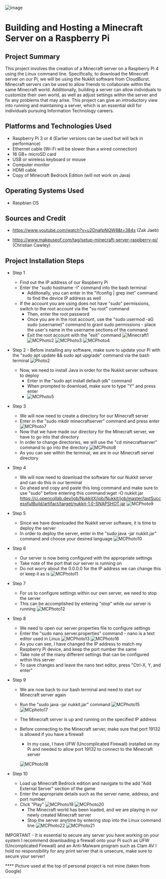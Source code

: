 

![image](https://github.com/chriskhawaja/MinecraftServer/assets/153021794/aca1f23a-907f-41f5-82c4-710fe3daceb2)





<h1>Building and Hosting a Minecraft Server on a Raspberry Pi</h1>

<h2>Project Summary</h2>
This project involves the creation of a Minecraft server on a Raspberry Pi 4 using the Linux command line. Specifically, to download the Minecraft server on our Pi, we will be using the Nukkit software from CloudBurst. Minecraft servers can be used to allow friends to collaborate within the same Minecraft world. Additionally, building a server can allow individuals to customize their own world, as well as adjust settings within the server and fix any problems that may arise. This project can give an introductory view into running and maintaining a server, which is an essential skill for individuals pursuing Information Technology careers. 
<h2>Platforms and Technologies Used</h2>

- Raspberry Pi 3 or 4 (Earlier versions can be used but will lack in performance)
- Ethernet cable (Wi-Fi will be slower than a wired connection)
- 16 GB+ microSD card
- USB or wireless keyboard or mouse 
- Computer monitor 
- HDMI cable 
- Copy of Minecraft Bedrock Edition (will not work on Java)


<h2>Operating Systems Used </h2>

- Raspbian OS


<h2>Sources and Credit </h2>


- https://www.youtube.com/watch?v=u2DnafpNQW8&t=384s (Zak Jaeb)


- https://www.makeuseof.com/tag/setup-minecraft-server-raspberry-pi/ (Christian Cawley)

<h2>Project Installation Steps</h2>

- Step 1
  - Find out the IP address of our Raspberry Pi
  - Enter the "sudo hostname -I" command into the bash terminal
    - Additonally, you can enter in the "ifconfig | grep inet" command to find the device IP address as well
  - If the account you are using does not have "sudo" permissions, switch to the root account via the "su root" command
    - Then, enter the root password
    - Once you are in the root account, use the "sudo usermod -aG sudo (username)" command to grant sudo permissions - place the user's name in the username sections of the command
    - Exit the root account with the "exit" command
![Minecraft1](https://github.com/chriskhawaja/MinecraftServer/assets/153021794/99bc462b-356a-4d4c-8f5c-1c8f46476f02)
![MCPhoto2](https://github.com/chriskhawaja/MinecraftServer/assets/153021794/85fec711-29ca-4bff-ad0c-ca1097432614)
![MCPhoto3](https://github.com/chriskhawaja/MinecraftServer/assets/153021794/9e126593-9cd9-4a1c-98a1-d09790a5e6db)
![MCPhoto4](https://github.com/chriskhawaja/MinecraftServer/assets/153021794/ba852fd5-37d1-4e2d-b5be-5e97aac47ba8)


- Step 2  - Before installing any software, make sure to update your Pi with the "sudo apt update && sudo apt upgrade" command via the bash terminal
  ![Photo2](https://github.com/chriskhawaja/MinecraftServer/assets/153021794/9a843670-1f5a-4222-a337-7d168963f6a0)
  - Now, we need to install Java in order for the Nukkit server software to deploy 
    - Enter in the "sudo apt install default-jdk" command
    - When prompted to download, make sure to type "Y" and press enter 
    - ![MCPhoto5](https://github.com/chriskhawaja/MinecraftServer/assets/153021794/dce5de74-1e9d-4f78-b5bf-f72e9d933501)


- Step 3
  - We will now need to create a directory for our Minecraft server
  - Enter in the "sudo mkdir minecraftserver" command and press enter 
![MCPhoto7](https://github.com/chriskhawaja/MinecraftServer/assets/153021794/64c745e1-3fe5-474e-a18e-04f434f87003)
  - Now that we have made our directory for the Minecraft server, we have to go into that directory
  - In order to change directories, we will use the "cd minecraftserver" command to go into the directory 
  ![MCPhoto8](https://github.com/chriskhawaja/MinecraftServer/assets/153021794/1b467b68-142b-4504-8f89-4c9946748de3)
  - As you can see within the terminal, we are in our Minecraft server directory 


- Step 4
  - We will now need to download the software for our Nukkit server and can do this in our terminal
  - Go ahead and copy and paste this long command and make sure to use "sudo" before entering this command:wget -O nukkit.jar https://ci.opencollab.dev/job/NukkitX/job/Nukkit/job/master/lastSuccessfulBuild/artifact/target/nukkit-1.0-SNAPSHOT.jar
 ![MCPhoto9](https://github.com/chriskhawaja/MinecraftServer/assets/153021794/6a8406f9-02f8-4e78-bca9-ec8b9a348f42)




- Step 5
  - Since we have downloaded the Nukkit server software, it is time to deploy the server
  - In order to deploy the server, enter in the "sudo java -jar nukkit.jar" command and choose your desired language
![MCPhoto10](https://github.com/chriskhawaja/MinecraftServer/assets/153021794/f6306b26-9ff6-4a37-b42b-7b8408b96fb2)


- Step 6
  - Our server is now being configured with the appropriate settings
  - Take note of the port that our server is running on
  - Do not worry about the 0.0.0.0 for the IP address we can change this or keep it as is
  ![MCPhoto11](https://github.com/chriskhawaja/MinecraftServer/assets/153021794/4b8c7f2b-5d31-459a-8e45-306f773efbe1)


- Step 7
  - For us to configure settings within our own server, we need to stop the server
  - This can be accomplished by entering "stop" while our server is running 
 ![MCPhoto12](https://github.com/chriskhawaja/MinecraftServer/assets/153021794/8f4e8af7-7dfd-495c-821e-279f8d819797)


- Step 8
  - We need to open our server properties file to configure settings
  - Enter the "sudo nano server.properties" command - nano is a text editor used in Linux
   ![MCPhoto13](https://github.com/chriskhawaja/MinecraftServer/assets/153021794/db9505ca-1414-447c-8613-b474b2cbc467)
   ![MCPhoto16](https://github.com/chriskhawaja/MinecraftServer/assets/153021794/81cc33ce-f151-4297-8954-d5e7e4118fad)
  - As you can see, I have changed the IP address to match my Raspberry Pi device, and keep the port number the same
  - Take note of the many different settings that can be configured within this server
  - To save changes and leave the nano text editor, press "Ctrl-X, Y, and enter"
 

- Step 9
  - We are now back to our bash terminal and need to start our Minecraft server again
  - Run the "sudo java -jar nukkit.jar" command 
  ![MCPhoto15](https://github.com/chriskhawaja/MinecraftServer/assets/153021794/c8608724-0060-477b-9e9e-7bca94a833c8)
  ![MCphoto17](https://github.com/chriskhawaja/MinecraftServer/assets/153021794/89edd283-a484-42d7-8d1b-83a459968067)
  - The Minecraft server is up and running on the specified IP address
  - Before connecting to the Minecraft server, make sure that port 19132 is allowed if you have a firewall
    - In my case, I have UFW (Uncomplicated Firewall) installed on my Pi and needed to allow port 19132 to connect to the Minecraft server
   
      
    ![MCPhoto18](https://github.com/chriskhawaja/MinecraftServer/assets/153021794/0b537aa8-aeff-4712-8cd5-48581a2c231c)



- Step 10
  - Load up Minecraft Bedrock edition and navigate to the add "Add External Server" section of the game 
  - Enter the appropriate details such as the server name, address, and port number
  - Click "Play"
    ![MCPhoto19](https://github.com/chriskhawaja/MinecraftServer/assets/153021794/9fbb7f93-bad5-4957-9420-bb925cb2c380)
    ![MCPhoto20](https://github.com/chriskhawaja/MinecraftServer/assets/153021794/dcf53a3e-54d6-4440-9672-c0c1d72d0847)
    - The Minecraft world has been loaded, and we are playing in our newly created Minecraft server
    - Stop the server anytime by entering stop into the Linux command line 
    ![MCPhoto22](https://github.com/chriskhawaja/MinecraftServer/assets/153021794/323075ec-6ad3-434f-8a48-31332ad70c76)
    ![MCPhoto21](https://github.com/chriskhawaja/MinecraftServer/assets/153021794/ec83ef06-212f-4dae-b0ea-cdc49142c16d)

IMPORTANT - It is essential to secure any server you have working on your system
I recommend downloading a firewall onto your Pi such as UFW (Uncomplicated Firewall) and an Anti-Malware program such as Clam AV
I hold no responsibility for any print server that is unsecure, make sure to secure your server!
      
**** Picture used at the top of personal project is not mine (taken from Google)
